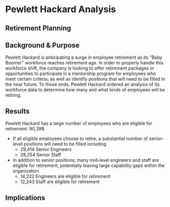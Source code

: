 # Pewlett Hackard Analysis
## Retirement Planning

## Background & Purpose

Pewlett Hackard is anticipating a surge in employee retirement as its "Baby Boomer" workforce reaches retirement age. In order to properly handle this workforce shift, the company is looking to offer retirement packages or opportunities to participate in a mentorship program for employees who meet certain criteria, as well as identify positions that will need to be filled in the near future. To those ends, Pewlett Hackard ordered an analysis of its workforce data to determine how many and what kinds of employees will be retiring.

## Results

Pewlett Hackard has a large number of employees who are eligible for retirement: 90,398.
- If all eligible employees choose to retire, a substantial number of senior-level positions will need to be filled including
  - 29,414 Senior Engineers
  - 28,254 Senior Staff
- In addition to senior positions, many mid-level engineers and staff are eligible for retirement, potentially leaving large capability gaps within the organization
  - 14,222 Engineers are eligible for retirement
  - 12,243 Staff are eligible for retirement

## Implications
